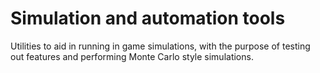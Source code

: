 # Simulation and automation tools

Utilities to aid in running in game simulations, with the purpose of testing out features and performing Monte Carlo style simulations.
